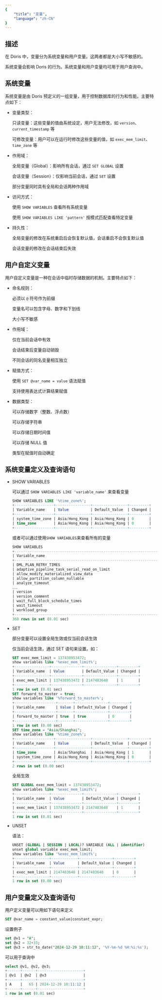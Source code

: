 ```yaml
---
{
    "title": "变量",
    "language": "zh-CN"
}
---
```


## 描述

在 Doris 中，变量分为系统变量和用户变量。这两者都是大小写不敏感的。

系统变量会影响 Doris 的行为。系统变量和用户变量均可用于用户查询中。

## 系统变量

系统变量是由 Doris 预定义的一组变量，用于控制数据库的行为和性能。主要特点如下：

- 变量类型：

    只读变量：这些变量的值由系统设定，用户无法修改，如 `version`、`current_timestamp` 等

    可修改变量：用户可以在运行时修改这些变量的值，如 `exec_mem_limit`、`time_zone` 等

- 作用域：

    全局变量（Global）：影响所有会话，通过 `SET GLOBAL` 设置

    会话变量（Session）：仅影响当前会话，通过 `SET` 设置

    部分变量同时具有全局和会话两种作用域

- 访问方式：

    使用 `SHOW VARIABLES` 查看所有系统变量

    使用 `SHOW VARIABLES LIKE 'pattern'` 按模式匹配查看特定变量

- 持久性：

    全局变量的修改在系统重启后会恢复默认值，会话重启不会恢复默认值

    会话变量的修改在会话结束后失效

## 用户自定义变量

用户自定义变量是一种在会话中临时存储数据的机制。主要特点如下：

- 命名规则：

    必须以 `@` 符号作为前缀

    变量名可以包含字母、数字和下划线

    大小写不敏感

- 作用域：

    仅在当前会话中有效

    会话结束后变量自动销毁

    不同会话的同名变量相互独立

- 赋值方式：

    使用 `SET @var_name = value` 语法赋值

    支持使用表达式计算结果赋值

- 数据类型：

    可以存储数字（整数、浮点数）

    可以存储字符串

    可以存储日期时间值

    可以存储 NULL 值

    类型在赋值时自动确定

## 系统变量定义及查询语句

- SHOW VARIABLES

    可以通过 `SHOW VARIABLES LIKE 'variable_name'` 来查看变量

    ```sql
    SHOW VARIABLES LIKE '%time_zone%';
    +------------------+----------------+----------------+---------+
    | Variable_name    | Value          | Default_Value  | Changed |
    +------------------+----------------+----------------+---------+
    | system_time_zone | Asia/Hong_Kong | Asia/Hong_Kong | 0       |
    | time_zone        | Asia/Hong_Kong | Asia/Hong_Kong | 0       |
    +------------------+----------------+----------------+---------+
    ```

    或者可以通过使用`SHOW VARIABLES`来查看所有的变量

    ```sql
    SHOW VARIABLES
    +------------------------------------------------------------------+---------------------------------------+---------------------------------------+---------+
    | Variable_name                                                    | Value                                 | Default_Value                         | Changed |
    +------------------------------------------------------------------+---------------------------------------+---------------------------------------+---------+
    | DML_PLAN_RETRY_TIMES                                             | 3                                     | 3                                     | 0       |
    | adaptive_pipeline_task_serial_read_on_limit                      | 10000                                 | 10000                                 | 0       |
    | allow_modify_materialized_view_data                              | false                                 | false                                 | 0       |
    | allow_partition_column_nullable                                  | true                                  | true                                  | 0       |
    | analyze_timeout                                                  | 43200                                 | 43200                                 | 0       |
    ．．．
    | version                                                          | 5.7.99                                | 5.7.99                                | 0       |
    | version_comment                                                  | Doris version doris-0.0.0--de61c58223 | Doris version doris-0.0.0--de61c58223 | 0       |
    | wait_full_block_schedule_times                                   | 2                                     | 2                                     | 0       |
    | wait_timeout                                                     | 28800                                 | 28800                                 | 0       |
    | workload_group                                                   |                                       |                                       | 0       |
    +------------------------------------------------------------------+---------------------------------------+---------------------------------------+---------+
    360 rows in set (0.01 sec)
    ```

- SET

    部分变量可以设置全局生效或仅当前会话生效

    仅当前会话生效，通过 SET 语句来设置。如：

    ```sql
    SET exec_mem_limit = 137438953472;
    show variables like '%exec_mem_limit%';
    +----------------+--------------+---------------+---------+
    | Variable_name  | Value        | Default_Value | Changed |
    +----------------+--------------+---------------+---------+
    | exec_mem_limit | 137438953472 | 2147483648    | 1       |
    +----------------+--------------+---------------+---------+
    1 row in set (0.01 sec)
    SET forward_to_master = true;
    show variables like '%forward_to_master%';
    +-------------------+-------+---------------+---------+
    | Variable_name     | Value | Default_Value | Changed |
    +-------------------+-------+---------------+---------+
    | forward_to_master | true  | true          | 0       |
    +-------------------+-------+---------------+---------+
    1 row in set (0.00 sec)
    SET time_zone = "Asia/Shanghai";
    show variables like '%time_zone%';
    +------------------+----------------+----------------+---------+
    | Variable_name    | Value          | Default_Value  | Changed |
    +------------------+----------------+----------------+---------+
    | time_zone        | Asia/Shanghai  | Asia/Hong_Kong | 1       |
    | system_time_zone | Asia/Hong_Kong | Asia/Hong_Kong | 0       |
    +------------------+----------------+----------------+---------+
    2 rows in set (0.00 sec)
    ```

    全局生效

    ```sql
    SET GLOBAL exec_mem_limit = 137438953472;
    show variables like '%exec_mem_limit%';
    +----------------+--------------+---------------+---------+
    | Variable_name  | Value        | Default_Value | Changed |
    +----------------+--------------+---------------+---------+
    | exec_mem_limit | 137438953472 | 2147483648    | 1       |
    +----------------+--------------+---------------+---------+
    1 row in set (0.01 sec)
    ```

- UNSET

    语法：

    ```sql
    UNSET (GLOBAL | SESSION | LOCAL)? VARIABLE (ALL | identifier)
    unset global variable exec_mem_limit;
    show variables like '%exec_mem_limit%';
    +----------------+------------+---------------+---------+
    | Variable_name  | Value      | Default_Value | Changed |
    +----------------+------------+---------------+---------+
    | exec_mem_limit | 2147483648 | 2147483648    | 0       |
    +----------------+------------+---------------+---------+
    1 row in set (0.00 sec)
    ```

## 用户变量定义及查询语句

用户定义变量可以用如下语句来定义

```sql
SET @var_name = constant_value|constant_expr;
```

设置例子

```sql
set @v1 = "A";
set @v2 = 32+33;
set @v3 = str_to_date("2024-12-29 10:11:12", '%Y-%m-%d %H:%i:%s');
```

可以用于查询中

```sql
select @v1, @v2, @v3;
+------+------+---------------------+
| @v1  | @v2  | @v3                 |
+------+------+---------------------+
| A    |   65 | 2024-12-29 10:11:12 |
+------+------+---------------------+
1 row in set (0.01 sec)
```